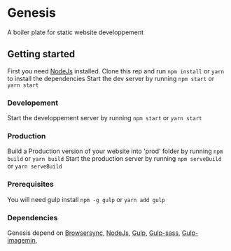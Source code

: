 # Genesis
A boiler plate for static website developpement 

## Getting started 
 First you need [NodeJs](https://nodejs.org/en/download/) installed.
 Clone this rep and run `npm install` or `yarn` to install the dependencies
 Start the dev server by running `npm start` or `yarn start` 
 
### Developement
Start the developpement server by running `npm start` or `yarn start` 

### Production
Build a Production version of your website into 'prod' folder by running `npm build` or `yarn build` 
Start the production server by running `npm serveBuild` or `yarn serveBuild` 

### Prerequisites
You will need gulp install `npm -g gulp` or `yarn add gulp`

### Dependencies
Genesis depend on 
[Browsersync](https://github.com/BrowserSync/browser-sync),
[NodeJs](https://nodejs.org/en/download/),
[Gulp](https://github.com/gulpjs/gulp),
[Gulp-sass](https://github.com/dlmanning/gulp-sass),
[Gulp-imagemin](https://github.com/sindresorhus/gulp-imagemin),